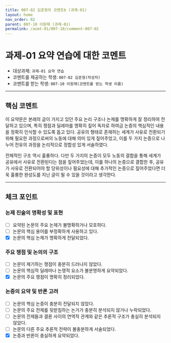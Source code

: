 ```yaml
---
title: 007-02 김준형의 코멘트b (과제-01) 
layout: home
nav_order: 02
parent: 007-10 이원재 (과제-01)
permalink: /asmt-01/007-10/comment-007-02
---
```


# 과제-01 요약 연습에 대한 코멘트

- 대상과제: `과제-01 요약 연습`
- 코멘트를 제공하는 학생: `007-02 김준형(작성자)` 
- 코멘트를 받는 학생: `007-10 이원재(코멘트를 받는 학생 이름)` 

---

## 핵심 코멘트

이 요약문은 본래의 글이 가지고 있던 주요 논리 구조나 논제를 명확하게 잘 정리하여 전달하고 있으며, 특히 쟁점과 딜레마를 명확히 짚어 독자로 하여금 논증의 핵심적인 내용을 정확히 인식할 수 있도록 돕고 있다. 공유의 형태로 존재하는 세계가 사유로 전환되기 위해 필요한 과정으로써의 노동에 대해 의미 있게 짚어주었고, 이를 두 가지 논증으로 나누어 전유의 과정을 논리적으로 정합성 있게 서술하였다. 

전체적인 구조 역시 훌륭하다. 다만 두 가지의 논증이 모두 노동의 결합을 통해 세계가 공유에서 사유로 전환된다는 점을 짚어주었는데, 이를 하나의 논증으로 결합한 후, 공유가 사유로 전환되어야 할 당위성이나 필요성에 대해 추가적인 논증으로 짚어주었다면 더욱 훌륭한 완성도를 지닌 글이 될 수 있을 것이라고 생각한다. 

---

## 체크 포인트

### 논제 진술의 명확성 및 표현  
- [ ] 요약된 논문의 주요 논제가 불명확하거나 모호하다.  
- [ ] 논문의 핵심 용어를 부정확하게 사용하고 있다.  
- [x] 논문의 핵심 논제가 명확하게 전달되었다.  

### 주요 쟁점 및 논의의 구조  
- [ ] 논문이 제기하는 쟁점이 충분히 드러나지 않았다.  
- [ ] 논문의 핵심적 딜레마나 논쟁적 요소가 불분명하게 요약되었다.  
- [x] 논문의 주요 쟁점이 명확히 정리되었다.  

### 논증의 요약 및 반론 고려  
- [ ] 논문의 핵심 논증이 충분히 전달되지 않았다.  
- [ ] 논문의 주요 전제를 뒷받침하는 논거가 충분히 분석되지 않거나 누락되었다.  
- [ ] 논문의 전제들과 결론 사이의 연역적 관계와 같은 추론적 구조가 충실히 분석되지 않았다.  
- [ ] 논문의 다른 주요 추론적 전략이 불충분하게 서술되었다.
- [x] 논증과 반론이 충실하게 요약되었다. 